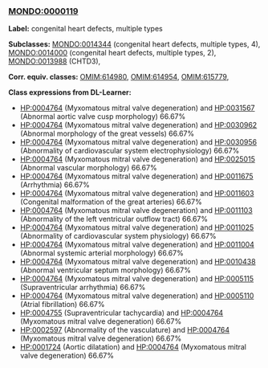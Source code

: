 
### [MONDO:0000119](http://purl.obolibrary.org/obo/MONDO_0000119)
**Label:** congenital heart defects, multiple types

**Subclasses:** [MONDO:0014344](http://purl.obolibrary.org/obo/MONDO_0014344) (congenital heart defects, multiple types, 4), [MONDO:0014000](http://purl.obolibrary.org/obo/MONDO_0014000) (congenital heart defects, multiple types, 2), [MONDO:0013988](http://purl.obolibrary.org/obo/MONDO_0013988) (CHTD3), 

**Corr. equiv. classes:** [OMIM:614980](http://purl.obolibrary.org/obo/OMIM_614980), [OMIM:614954](http://purl.obolibrary.org/obo/OMIM_614954), [OMIM:615779](http://purl.obolibrary.org/obo/OMIM_615779), 

**Class expressions from DL-Learner:**

- [HP:0004764](http://purl.obolibrary.org/obo/HP_0004764) (Myxomatous mitral valve degeneration) and [HP:0031567](http://purl.obolibrary.org/obo/HP_0031567) (Abnormal aortic valve cusp morphology) 66.67%
- [HP:0004764](http://purl.obolibrary.org/obo/HP_0004764) (Myxomatous mitral valve degeneration) and [HP:0030962](http://purl.obolibrary.org/obo/HP_0030962) (Abnormal morphology of the great vessels) 66.67%
- [HP:0004764](http://purl.obolibrary.org/obo/HP_0004764) (Myxomatous mitral valve degeneration) and [HP:0030956](http://purl.obolibrary.org/obo/HP_0030956) (Abnormality of cardiovascular system electrophysiology) 66.67%
- [HP:0004764](http://purl.obolibrary.org/obo/HP_0004764) (Myxomatous mitral valve degeneration) and [HP:0025015](http://purl.obolibrary.org/obo/HP_0025015) (Abnormal vascular morphology) 66.67%
- [HP:0004764](http://purl.obolibrary.org/obo/HP_0004764) (Myxomatous mitral valve degeneration) and [HP:0011675](http://purl.obolibrary.org/obo/HP_0011675) (Arrhythmia) 66.67%
- [HP:0004764](http://purl.obolibrary.org/obo/HP_0004764) (Myxomatous mitral valve degeneration) and [HP:0011603](http://purl.obolibrary.org/obo/HP_0011603) (Congenital malformation of the great arteries) 66.67%
- [HP:0004764](http://purl.obolibrary.org/obo/HP_0004764) (Myxomatous mitral valve degeneration) and [HP:0011103](http://purl.obolibrary.org/obo/HP_0011103) (Abnormality of the left ventricular outflow tract) 66.67%
- [HP:0004764](http://purl.obolibrary.org/obo/HP_0004764) (Myxomatous mitral valve degeneration) and [HP:0011025](http://purl.obolibrary.org/obo/HP_0011025) (Abnormality of cardiovascular system physiology) 66.67%
- [HP:0004764](http://purl.obolibrary.org/obo/HP_0004764) (Myxomatous mitral valve degeneration) and [HP:0011004](http://purl.obolibrary.org/obo/HP_0011004) (Abnormal systemic arterial morphology) 66.67%
- [HP:0004764](http://purl.obolibrary.org/obo/HP_0004764) (Myxomatous mitral valve degeneration) and [HP:0010438](http://purl.obolibrary.org/obo/HP_0010438) (Abnormal ventricular septum morphology) 66.67%
- [HP:0004764](http://purl.obolibrary.org/obo/HP_0004764) (Myxomatous mitral valve degeneration) and [HP:0005115](http://purl.obolibrary.org/obo/HP_0005115) (Supraventricular arrhythmia) 66.67%
- [HP:0004764](http://purl.obolibrary.org/obo/HP_0004764) (Myxomatous mitral valve degeneration) and [HP:0005110](http://purl.obolibrary.org/obo/HP_0005110) (Atrial fibrillation) 66.67%
- [HP:0004755](http://purl.obolibrary.org/obo/HP_0004755) (Supraventricular tachycardia) and [HP:0004764](http://purl.obolibrary.org/obo/HP_0004764) (Myxomatous mitral valve degeneration) 66.67%
- [HP:0002597](http://purl.obolibrary.org/obo/HP_0002597) (Abnormality of the vasculature) and [HP:0004764](http://purl.obolibrary.org/obo/HP_0004764) (Myxomatous mitral valve degeneration) 66.67%
- [HP:0001724](http://purl.obolibrary.org/obo/HP_0001724) (Aortic dilatation) and [HP:0004764](http://purl.obolibrary.org/obo/HP_0004764) (Myxomatous mitral valve degeneration) 66.67%


